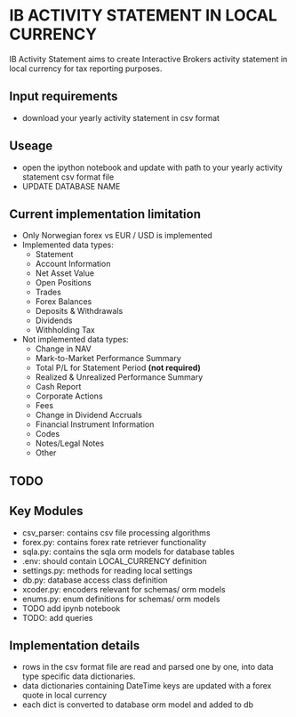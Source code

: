 # IB ACTIVITY STATEMENT IN LOCAL CURRENCY

IB Activity Statement aims to create Interactive Brokers activity statement in local currency for tax reporting
purposes.

## Input requirements

- download your yearly activity statement in csv format

## Useage

- open the ipython notebook and update with path to your yearly activity statement csv format file
- UPDATE DATABASE NAME

## Current implementation limitation

- Only Norwegian forex vs EUR / USD is implemented
- Implemented data types:
  - Statement
  - Account Information
  - Net Asset Value
  - Open Positions
  - Trades
  - Forex Balances
  - Deposits & Withdrawals
  - Dividends
  - Withholding Tax
- Not implemented data types:
  - Change in NAV
  - Mark-to-Market Performance Summary
  - Total P/L for Statement Period **(not required)**
  - Realized & Unrealized Performance Summary
  - Cash Report
  - Corporate Actions
  - Fees
  - Change in Dividend Accruals
  - Financial Instrument Information
  - Codes
  - Notes/Legal Notes
  - Other

## TODO

## Key Modules

- csv_parser: contains csv file processing algorithms
- forex.py: contains forex rate retriever functionality
- sqla.py: contains the sqla orm models for database tables
- .env: should contain LOCAL_CURRENCY definition
- settings.py: methods for reading local settings
- db.py: database access class definition
- xcoder.py: encoders relevant for schemas/ orm models
- enums.py: enum definitions for schemas/ orm models
- TODO add ipynb notebook
- TODO: add queries

## Implementation details

- rows in the csv format file are read and parsed one by one, into data type specific
  data dictionaries.
- data dictionaries containing DateTime keys are updated with a forex quote in local currency
- each dict is converted to database orm model and added to db
